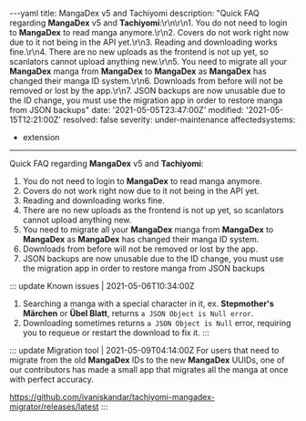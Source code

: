 ---yaml
title: MangaDex v5 and Tachiyomi
description: "Quick FAQ regarding **MangaDex** v5 and **Tachiyomi**:\r\n\r\n1. You do not need to login to **MangaDex** to read manga anymore.\r\n2. Covers do not work right now due to it not being in the API yet.\r\n3. Reading and downloading works fine.\r\n4. There are no new uploads as the frontend is not up yet, so scanlators cannot upload anything new.\r\n5. You need to migrate all your **MangaDex** manga from **MangaDex** to **MangaDex** as **MangaDex** has changed their manga ID system.\r\n6. Downloads from before will not be removed or lost by the app.\r\n7. JSON backups are now unusable due to the ID change, you must use the migration app in order to restore manga from JSON backups"
date: '2021-05-05T23:47:00Z'
modified: '2021-05-15T12:21:00Z'
resolved: false
severity: under-maintenance
affectedsystems:
  - extension
---
Quick FAQ regarding **MangaDex** v5 and **Tachiyomi**:

1. You do not need to login to **MangaDex** to read manga anymore.
2. Covers do not work right now due to it not being in the API yet.
3. Reading and downloading works fine.
4. There are no new uploads as the frontend is not up yet, so scanlators cannot upload anything new.
5. You need to migrate all your **MangaDex** manga from **MangaDex** to **MangaDex** as **MangaDex** has changed their manga ID system.
6. Downloads from before will not be removed or lost by the app.
7. JSON backups are now unusable due to the ID change, you must use the migration app in order to restore manga from JSON backups

::: update Known issues | 2021-05-06T10:34:00Z
1. Searching a manga with a special character in it, ex. **Stepmother's Märchen** or **Übel Blatt**, returns `a JSON Object is Null error`.
2. Downloading sometimes returns `a JSON Object is Null` error, requiring you to requeue or restart the download to fix it.
:::

::: update Migration tool | 2021-05-09T04:14:00Z
For users that need to migrate from the old **MangaDex** IDs to the new **MangaDex** UUIDs, one of our contributors has made a small app that migrates all the manga at once with perfect accuracy.

https://github.com/ivaniskandar/tachiyomi-mangadex-migrator/releases/latest
:::

